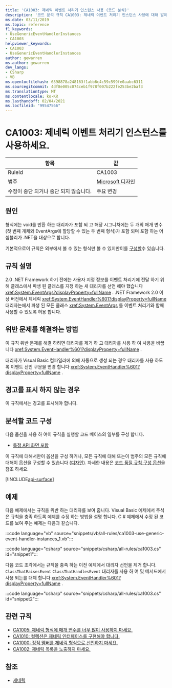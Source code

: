 ```yaml
---
title: 'CA1003: 제네릭 이벤트 처리기 인스턴스 사용 (코드 분석)'
description: '코드 분석 규칙 CA1003: 제네릭 이벤트 처리기 인스턴스 사용에 대해 알아봅니다.'
ms.date: 03/11/2019
ms.topic: reference
f1_keywords:
- UseGenericEventHandlerInstances
- CA1003
helpviewer_keywords:
- CA1003
- UseGenericEventHandlerInstances
author: gewarren
ms.author: gewarren
dev_langs:
- CSharp
- VB
ms.openlocfilehash: 6398878a248163f1abb6c4c59c599fe0aabc6311
ms.sourcegitcommit: 4df8e005c074ceb1f978f007b222fe253be2baf3
ms.translationtype: MT
ms.contentlocale: ko-KR
ms.lasthandoff: 02/04/2021
ms.locfileid: "99547566"
---
```

# <a name="ca1003-use-generic-event-handler-instances"></a>CA1003: 제네릭 이벤트 처리기 인스턴스를 사용하세요.

| 항목                                     | 값            |
|------------------------------------------|------------------|
| RuleId                                   | CA1003           |
| 범주                                 | [Microsoft 디자인](design-warnings.md) |
| 수정이 중단 되거나 중단 되지 않습니다. | 주요 변경         |

## <a name="cause"></a>원인

형식에는 void를 반환 하는 대리자가 포함 되 고 해당 시그니처에는 두 개의 매개 변수 (첫 번째 개체와 EventArgs에 할당할 수 있는 두 번째 형식)가 포함 되며 포함 하는 어셈블리가 .NET을 대상으로 합니다.

기본적으로이 규칙은 외부에서 볼 수 있는 형식만 볼 수 있지만이를 [구성할](#configure-code-to-analyze)수 있습니다.

## <a name="rule-description"></a>규칙 설명

2.0 .NET Framework 하기 전에는 사용자 지정 정보를 이벤트 처리기에 전달 하기 위해 클래스에서 파생 된 클래스를 지정 하는 새 대리자를 선언 해야 했습니다 <xref:System.EventArgs?displayProperty=fullName> . .NET Framework 2.0 이상 버전에서 제네릭 <xref:System.EventHandler%601?displayProperty=fullName> 대리자는에서 파생 된 모든 클래스 <xref:System.EventArgs> 를 이벤트 처리기와 함께 사용할 수 있도록 허용 합니다.

## <a name="how-to-fix-violations"></a>위반 문제를 해결하는 방법

이 규칙 위반 문제를 해결 하려면 대리자를 제거 하 고 대리자를 사용 하 여 사용을 바꿉니다 <xref:System.EventHandler%601?displayProperty=fullName> .

대리자가 Visual Basic 컴파일러에 의해 자동으로 생성 되는 경우 대리자를 사용 하도록 이벤트 선언 구문을 변경 합니다 <xref:System.EventHandler%601?displayProperty=fullName> .

## <a name="when-to-suppress-warnings"></a>경고를 표시 하지 않는 경우

이 규칙에서는 경고를 표시해야 합니다.

## <a name="configure-code-to-analyze"></a>분석할 코드 구성

다음 옵션을 사용 하 여이 규칙을 실행할 코드 베이스의 일부를 구성 합니다.

- [특정 API 화면 포함](#include-specific-api-surfaces)

이 규칙에 대해서만이 옵션을 구성 하거나, 모든 규칙에 대해 또는이 범주의 모든 규칙에 대해이 옵션을 구성할 수 있습니다 ([디자인](design-warnings.md)). 자세한 내용은 [코드 품질 규칙 구성 옵션](../code-quality-rule-options.md)을 참조 하세요.

[!INCLUDE[api-surface](~/includes/code-analysis/api-surface.md)]

## <a name="example"></a>예제

다음 예제에서는 규칙을 위반 하는 대리자를 보여 줍니다. Visual Basic 예제에서 주석은 규칙을 충족 하도록 예제를 수정 하는 방법을 설명 합니다. C # 예제에서 수정 된 코드를 보여 주는 예제는 다음과 같습니다.

:::code language="vb" source="snippets/vb/all-rules/ca1003-use-generic-event-handler-instances_1.vb":::

:::code language="csharp" source="snippets/csharp/all-rules/ca1003.cs" id="snippet1":::

다음 코드 조각에서는 규칙을 충족 하는 이전 예제에서 대리자 선언을 제거 합니다. `ClassThatRaisesEvent` `ClassThatHandlesEvent` 대리자를 사용 하 여 및 메서드에서 사용 되는를 대체 합니다 <xref:System.EventHandler%601?displayProperty=fullName> .

:::code language="csharp" source="snippets/csharp/all-rules/ca1003.cs" id="snippet2":::

## <a name="related-rules"></a>관련 규칙

- [CA1005: 제네릭 형식에 매개 변수를 너무 많이 사용하지 마세요.](ca1005.md)
- [CA1010: 컬렉션은 제네릭 인터페이스를 구현해야 합니다.](ca1010.md)
- [CA1000: 정적 멤버를 제네릭 형식으로 선언하지 마세요.](ca1000.md)
- [CA1002: 제네릭 목록을 노출하지 마세요.](ca1002.md)

## <a name="see-also"></a>참조

- [제네릭](../../../csharp/programming-guide/generics/index.md)
